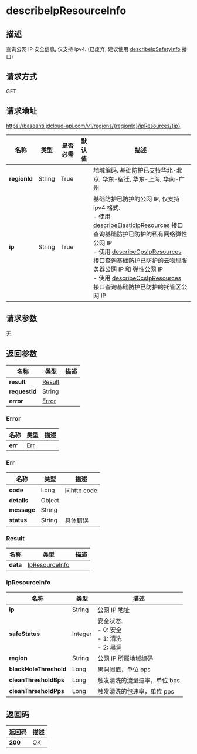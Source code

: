 # describeIpResourceInfo


## 描述
查询公网 IP 安全信息, 仅支持 ipv4. (已废弃, 建议使用 <a href='http://docs.jdcloud.com/anti-ddos-basic/api/describeipsafetyinfo'>describeIpSafetyInfo</a> 接口)


## 请求方式
GET

## 请求地址
https://baseanti.jdcloud-api.com/v1/regions/{regionId}/ipResources/{ip}

|名称|类型|是否必需|默认值|描述|
|---|---|---|---|---|
|**regionId**|String|True| |地域编码. 基础防护已支持华北-北京, 华东-宿迁, 华东-上海, 华南-广州|
|**ip**|String|True| |基础防护已防护的公网 IP, 仅支持 ipv4 格式. <br>- 使用 <a href='http://docs.jdcloud.com/anti-ddos-basic/api/describeelasticipresources'>describeElasticIpResources</a> 接口查询基础防护已防护的私有网络弹性公网 IP<br>- 使用 <a href='http://docs.jdcloud.com/anti-ddos-basic/api/describecpsipresources'>describeCpsIpResources</a> 接口查询基础防护已防护的云物理服务器公网 IP 和 弹性公网 IP<br>- 使用 <a href='http://docs.jdcloud.com/anti-ddos-basic/api/describeccsipresources'>describeCcsIpResources</a> 接口查询基础防护已防护的托管区公网 IP|

## 请求参数
无


## 返回参数
|名称|类型|描述|
|---|---|---|
|**result**|[Result](describeipresourceinfo#result)| |
|**requestId**|String| |
|**error**|[Error](describeipresourceinfo#error)| |

### <div id="error">Error</div>
|名称|类型|描述|
|---|---|---|
|**err**|[Err](describeipresourceinfo#err)| |
### <div id="err">Err</div>
|名称|类型|描述|
|---|---|---|
|**code**|Long|同http code|
|**details**|Object| |
|**message**|String| |
|**status**|String|具体错误|
### <div id="result">Result</div>
|名称|类型|描述|
|---|---|---|
|**data**|[IpResourceInfo](describeipresourceinfo#ipresourceinfo)| |
### <div id="ipresourceinfo">IpResourceInfo</div>
|名称|类型|描述|
|---|---|---|
|**ip**|String|公网 IP 地址|
|**safeStatus**|Integer|安全状态. <br>- 0: 安全<br>- 1: 清洗<br>- 2: 黑洞|
|**region**|String|公网 IP 所属地域编码|
|**blackHoleThreshold**|Long|黑洞阈值，单位 bps|
|**cleanThresholdBps**|Long|触发清洗的流量速率，单位 bps|
|**cleanThresholdPps**|Long|触发清洗的包速率，单位 pps|

## 返回码
|返回码|描述|
|---|---|
|**200**|OK|
